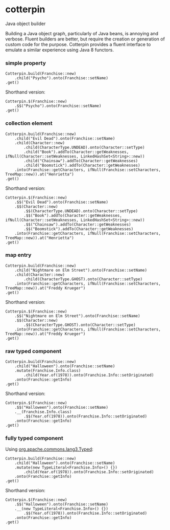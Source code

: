 # cotterpin
Java object builder

Building a Java object graph, particularly of Java beans, is annoying and verbose. Fluent builders are better, but require the creation or generation of custom code for the purpose. Cotterpin provides a fluent interface to emulate a similar experience using Java 8 functors.

### simple property
```
Cotterpin.build(Franchise::new)
    .child("Psycho").onto(Franchise::setName)
.get()
```

Shorthand version:
```
Cotterpin.$(Franchise::new)
    .$$("Psycho").onto(Franchise::setName)
.get()
```

### collection element
```
Cotterpin.build(Franchise::new)
    .child("Evil Dead").onto(Franchise::setName)
    .child(Character::new)
        .child(CharacterType.UNDEAD).onto(Character::setType)
        .child("Book").addTo(Character::getWeaknesses, ifNull(Character::setWeaknesses, LinkedHashSet<String>::new))
        .child("Chainsaw").addTo(Character::getWeaknesses)
        .child("Boomstick").addTo(Character::getWeaknesses)
    .into(Franchise::getCharacters, ifNull(Franchise::setCharacters, TreeMap::new)).at("Henrietta")
.get()
```

Shorthand version:
```
Cotterpin.$(Franchise::new)
    .$$("Evil Dead").onto(Franchise::setName)
    .$$(Character::new)
        .$$(CharacterType.UNDEAD).onto(Character::setType)
        .$$("Book").addTo(Character::getWeaknesses, ifNull(Character::setWeaknesses, LinkedHashSet<String>::new))
        .$$("Chainsaw").addTo(Character::getWeaknesses)
        .$$("Boomstick").addTo(Character::getWeaknesses)
    .into(Franchise::getCharacters, ifNull(Franchise::setCharacters, TreeMap::new)).at("Henrietta")
.get()
```

### map entry
```
Cotterpin.build(Franchise::new)
    .child("Nightmare on Elm Street").onto(Franchise::setName)
    .child(Character::new)
        .child(CharacterType.GHOST).onto(Character::setType)
    .into(Franchise::getCharacters, ifNull(Franchise::setCharacters, TreeMap::new)).at("Freddy Krueger")
.get()
```

Shorthand version:
```
Cotterpin.$(Franchise::new)
    .$$("Nightmare on Elm Street").onto(Franchise::setName)
    .$$(Character::new)
        .$$(CharacterType.GHOST).onto(Character::setType)
    .into(Franchise::getCharacters, ifNull(Franchise::setCharacters, TreeMap::new)).at("Freddy Krueger")
.get()
```

### raw typed component
```
Cotterpin.build(Franchise::new)
    .child("Halloween").onto(Franchise::setName)
    .mutate(Franchise.Info.class)
        .child(Year.of(1978)).onto(Franchise.Info::setOriginated)
    .onto(Franchise::getInfo)
.get()
```

Shorthand version:
```
Cotterpin.$(Franchise::new)
    .$$("Halloween").onto(Franchise::setName)
    .__(Franchise.Info.class)
        .$$(Year.of(1978)).onto(Franchise.Info::setOriginated)
    .onto(Franchise::getInfo)
.get()
```

### fully typed component
Using [org.apache.commons.lang3.Typed](http://commons.apache.org/proper/commons-lang/javadocs/api-release/org/apache/commons/lang3/reflect/Typed.html):
```
Cotterpin.build(Franchise::new)
    .child("Halloween").onto(Franchise::setName)
    .mutate(new TypeLiteral<Franchise.Info>() {})
        .child(Year.of(1978)).onto(Franchise.Info::setOriginated)
    .onto(Franchise::getInfo)
.get()
```

Shorthand version:
```
Cotterpin.$(Franchise::new)
    .$$("Halloween").onto(Franchise::setName)
    .__(new TypeLiteral<Franchise.Info>() {})
        .$$(Year.of(1978)).onto(Franchise.Info::setOriginated)
    .onto(Franchise::getInfo)
.get()
```

